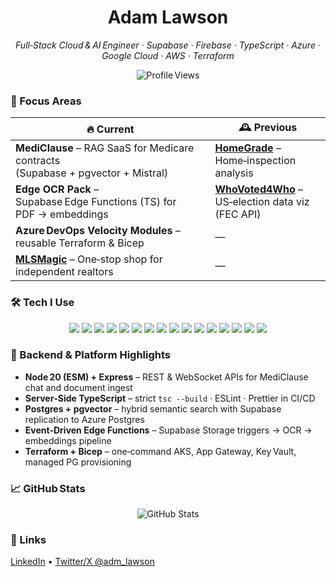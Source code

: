 <h1 align="center">Adam Lawson</h1>
<p align="center"><em>Full‑Stack Cloud & AI Engineer · Supabase · Firebase · TypeScript · Azure · Google Cloud · AWS · Terraform</em></p>

<p align="center">
  <!-- visitor counter -->
  <img src="https://komarev.com/ghpvc/?username=admlawson&color=yellow" alt="Profile Views"/>
</p>

### 🚀 Focus Areas

| 🔥 Current | 🕰️ Previous |
|---|---|
| **MediClause** – RAG SaaS for Medicare contracts (Supabase + pgvector + Mistral) | **[HomeGrade](https://homegrade.ai/)** – Home‑inspection analysis |
| **Edge OCR Pack** – Supabase Edge Functions (TS) for PDF → embeddings | **[WhoVoted4Who](https://whovoted4who.com/)** – US‑election data viz (FEC API) |
| **Azure DevOps Velocity Modules** – reusable Terraform & Bicep | — |
| **[MLSMagic](https://mlsmagic.app/)** – One‑stop shop for independent realtors | — |

### 🛠 Tech I Use
<div align="center">

<!-- row 1 -->
<img src="https://img.shields.io/badge/-TypeScript-2d79c7?logo=typescript"/>
<img src="https://img.shields.io/badge/-Node20‑ESM-339933?logo=node.js"/>
<img src="https://img.shields.io/badge/-Express‑API-lightgrey?logo=express"/>
<img src="https://img.shields.io/badge/-NestJS‑E2E-FF1709?logo=nestjs"/>
<img src="https://img.shields.io/badge/-Supabase-3ECF8E?logo=supabase"/>
<img src="https://img.shields.io/badge/-Firebase-FFCA28?logo=firebase"/>
<img src="https://img.shields.io/badge/-Postgres-316192?logo=postgresql"/>

<!-- row 2 -->
<img src="https://img.shields.io/badge/-pgvector‑embeddings-blue"/>
<img src="https://img.shields.io/badge/-Terraform-7B42BC?logo=terraform"/>
<img src="https://img.shields.io/badge/-Docker-2496ED?logo=docker"/>
<img src="https://img.shields.io/badge/-Kubernetes-326CE5?logo=kubernetes"/>
<img src="https://img.shields.io/badge/-Azure-0089D6?logo=microsoftazure"/>
<img src="https://img.shields.io/badge/-GCP-4285F4?logo=googlecloud"/>
<img src="https://img.shields.io/badge/-AWS-FF9900?logo=amazonaws"/>
<img src="https://img.shields.io/badge/-LangChain-000?logo=python"/>
<img src="https://img.shields.io/badge/-OpenAI‑API-000?logo=openai"/>

</div>

### 🧩 Backend & Platform Highlights
- **Node 20 (ESM) + Express** – REST & WebSocket APIs for MediClause chat and document ingest  
- **Server‑Side TypeScript** – strict `tsc --build` · ESLint · Prettier in CI/CD  
- **Postgres + pgvector** – hybrid semantic search with Supabase replication to Azure Postgres  
- **Event‑Driven Edge Functions** – Supabase Storage triggers → OCR → embeddings pipeline  
- **Terraform + Bicep** – one‑command AKS, App Gateway, Key Vault, managed PG provisioning  

### 📈 GitHub Stats
<p align="center">
  <img src="https://github-readme-stats.vercel.app/api?username=admlawson&show_icons=true&hide_rank=true&custom_title=GitHub%20Stats&theme=transparent" alt="GitHub Stats"/>
</p>

### 🔗 Links
[LinkedIn](https://www.linkedin.com/in/admlawson) • [Twitter/X @adm_lawson](https://x.com/adm_lawson)
